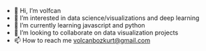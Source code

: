 - 👋 Hi, I’m volfcan
- 👀 I’m interested in data science/visualizations and deep learning
- 🌱 I’m currently learning javascript and python
- 💞️ I’m looking to collaborate on data visualization projects
- 📫 How to reach me volcanbozkurt@gmail.com

<!---
volfcan/volfcan is a ✨ special ✨ repository because its `README.md` (this file) appears on your GitHub profile.
You can click the Preview link to take a look at your changes.
--->
